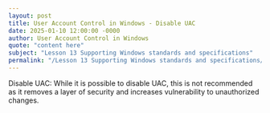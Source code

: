 ```yaml
---
layout: post
title: User Account Control in Windows - Disable UAC
date: 2025-01-10 12:00:00 -0000
author: User Account Control in Windows
quote: "content here"
subject: "Lesson 13 Supporting Windows standards and specifications"
permalink: "/Lesson 13 Supporting Windows standards and specifications/User Account Control in Windows/User Account Control in Windows - Disable UAC"
---
```


Disable UAC: While it is possible to disable UAC, this is not recommended as it removes a layer of security and increases vulnerability to unauthorized changes.
